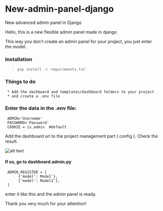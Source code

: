 # New-admin-panel-django
New advanced admin panel in Django


Hello, this is a new flexible admin panel made in django

This way you don't create an admin panel for your project, you just enter the model.
### Installation
> `pip install -r requirements.txt`

### Things to do
     * Add the dashboard and templates/dashboard folders to your project
     * and create a .env file

### Enter the data in the .env file:
    
     ADMIN='Username'
     PASSWORD='Password'
     COOKIE = is_admin  #default
    

Add the dashboard url to the project management part ( config ).
Check the result.

![alt text](https://res.cloudinary.com/practicaldev/image/fetch/s--4Ew9X5cj--/c_limit%2Cf_auto%2Cfl_progressive%2Cq_auto%2Cw_880/https://raw.githubusercontent.com/app-generator/django-admin-black/main/media/django-admin-black-screen.png)


#### If so, go to dashboard.admin.py
     ADMIN_REGISTER = [
          {'model': Model'},
          {'model': Model2'},
     ]

enter it like this and the admin panel is ready.



Thank you very much for your attention!
